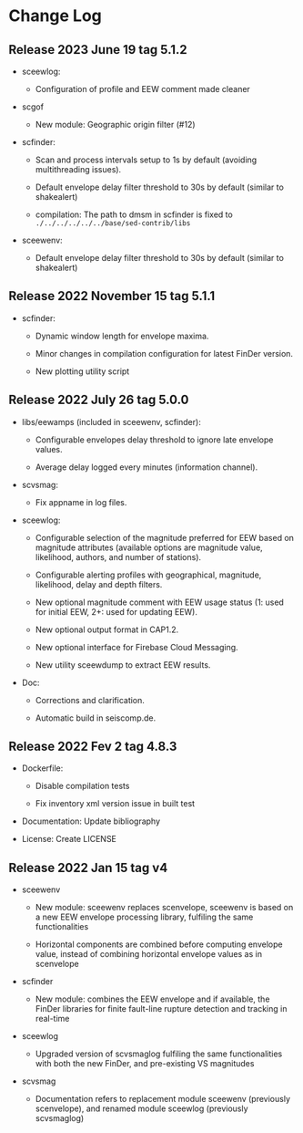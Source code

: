 # Change Log

## Release 2023 June 19 tag 5.1.2

* sceewlog:
  
  * Configuration of profile and EEW comment made cleaner
  
* scgof
  
  * New module: Geographic origin filter (#12)
   
* scfinder:

  * Scan and process intervals setup to 1s by default (avoiding multithreading issues).

  * Default envelope delay filter threshold to 30s by default (similar to shakealert) 
  
  * compilation: The path to dmsm in scfinder is fixed to `./../../../../../base/sed-contrib/libs`

* sceewenv:
  
  * Default envelope delay filter threshold to 30s by default (similar to shakealert)  

## Release 2022 November 15 tag 5.1.1

* scfinder:

  * Dynamic window length for envelope maxima.

  * Minor changes in compilation configuration for latest FinDer version. 

  * New plotting utility script 

## Release 2022 July 26 tag 5.0.0

* libs/eewamps (included in sceewenv, scfinder): 

  * Configurable envelopes delay threshold to ignore late envelope values.

  * Average delay logged every minutes (information channel).

* scvsmag:

  * Fix appname in log files.

* sceewlog:

  * Configurable selection of the magnitude preferred for EEW based on magnitude 
    attributes (available options are magnitude value, likelihood, authors, and number 
    of stations).

  * Configurable alerting profiles with geographical, magnitude, likelihood, delay and 
    depth filters. 

  * New optional magnitude comment with EEW usage status (1: used for initial EEW, 2+: 
    used for updating EEW).
  
  * New optional output format in CAP1.2.
  
  * New optional interface for Firebase Cloud Messaging.
  
  * New utility sceewdump to extract EEW results.

* Doc:

  * Corrections and clarification.

  * Automatic build in seiscomp.de.

## Release 2022 Fev 2 tag 4.8.3

* Dockerfile: 

  * Disable compilation tests

  * Fix inventory xml version issue in built test

* Documentation: Update bibliography

* License: Create LICENSE

## Release 2022 Jan 15 tag v4

* sceewenv

  * New module: sceewenv replaces scenvelope, sceewenv is based on a new EEW 
    envelope processing library, fulfiling the same functionalities

  * Horizontal components are combined before computing envelope value, instead of
    combining horizontal envelope values as in scenvelope

* scfinder

  * New module: combines the EEW envelope and if available, the FinDer libraries for 
    finite fault-line rupture detection and tracking in real-time

* sceewlog

  * Upgraded version of scvsmaglog fulfiling the same functionalities with both the new 
    FinDer, and pre-existing VS magnitudes

* scvsmag

  * Documentation refers to replacement module sceewenv (previously scenvelope), and 
    renamed module sceewlog  (previously scvsmaglog)
